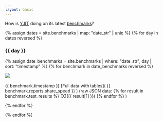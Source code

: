 ```yaml
---
layout: basic
---
```


How is <a href="https://github.com/Shopify/yjit">YJIT</a> doing on its latest
<a href="https://github.com/Shopify/yjit-bench">benchmarks</a>?

{% assign dates = site.benchmarks | map: "date_str" | uniq %}
{% for day in dates reversed %} <h3>{{ day }}</h3>
  {% assign date_benchmarks = site.benchmarks | where: "date_str", day | sort: "timestamp" %}
  {% for benchmark in date_benchmarks reversed %}

  <div style="width: 500px;"> <img src="{{ benchmark.reports.share_speed_svg }}" /></div> <br/>
  {{ benchmark.timestamp }} [Full data with tables]( {{ benchmark.reports.share_speed }} ) (raw JSON data: {% for result in benchmark.test_results %} [X]({{ result[1] }}) {% endfor %} )

  {% endfor %}

{% endfor %}
